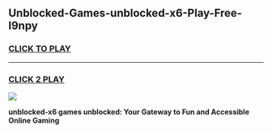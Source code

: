 
## Unblocked-Games-unblocked-x6-Play-Free-l9npy
<h3>
<a href="https://premium76.site?title=unblocked-x6&ref=23A">CLICK TO PLAY</a></h3>
<hr>

<h3>
<a href="https://premium76.site?title=unblocked-x6&ref=23A">CLICK 2 PLAY</a>
  
</h3>

<a href="https://premium76.site?title=unblocked-x6&ref=23A"><img src="https://clearcache.store/games.png"></a>


**unblocked-x6 games unblocked: Your Gateway to Fun and Accessible Online Gaming**
